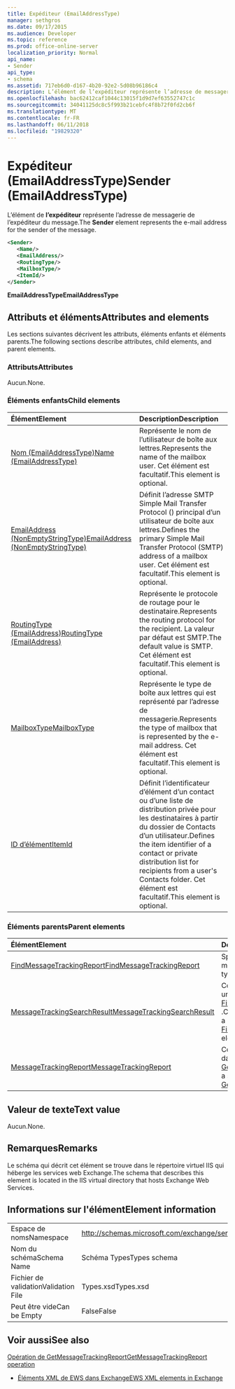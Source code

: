 ```yaml
---
title: Expéditeur (EmailAddressType)
manager: sethgros
ms.date: 09/17/2015
ms.audience: Developer
ms.topic: reference
ms.prod: office-online-server
localization_priority: Normal
api_name:
- Sender
api_type:
- schema
ms.assetid: 717eb6d0-d167-4b20-92e2-5d08b96186c4
description: L’élément de l’expéditeur représente l’adresse de messagerie de l’expéditeur du message.
ms.openlocfilehash: bac62412caf1044c13015f1d9d7ef63552747c1c
ms.sourcegitcommit: 34041125dc8c5f993b21cebfc4f8b72f0fd2cb6f
ms.translationtype: MT
ms.contentlocale: fr-FR
ms.lasthandoff: 06/11/2018
ms.locfileid: "19829320"
---
```

# <a name="sender-emailaddresstype"></a><span data-ttu-id="773d8-103">Expéditeur (EmailAddressType)</span><span class="sxs-lookup"><span data-stu-id="773d8-103">Sender (EmailAddressType)</span></span>

<span data-ttu-id="773d8-104">L’élément de **l’expéditeur** représente l’adresse de messagerie de l’expéditeur du message.</span><span class="sxs-lookup"><span data-stu-id="773d8-104">The **Sender** element represents the e-mail address for the sender of the message.</span></span> 
  
```XML
<Sender>
   <Name/>
   <EmailAddress/>
   <RoutingType/>
   <MailboxType/>
   <ItemId/>
</Sender>
```

 <span data-ttu-id="773d8-105">**EmailAddressType**</span><span class="sxs-lookup"><span data-stu-id="773d8-105">**EmailAddressType**</span></span>
## <a name="attributes-and-elements"></a><span data-ttu-id="773d8-106">Attributs et éléments</span><span class="sxs-lookup"><span data-stu-id="773d8-106">Attributes and elements</span></span>

<span data-ttu-id="773d8-107">Les sections suivantes décrivent les attributs, éléments enfants et éléments parents.</span><span class="sxs-lookup"><span data-stu-id="773d8-107">The following sections describe attributes, child elements, and parent elements.</span></span>
  
### <a name="attributes"></a><span data-ttu-id="773d8-108">Attributs</span><span class="sxs-lookup"><span data-stu-id="773d8-108">Attributes</span></span>

<span data-ttu-id="773d8-109">Aucun.</span><span class="sxs-lookup"><span data-stu-id="773d8-109">None.</span></span>
  
### <a name="child-elements"></a><span data-ttu-id="773d8-110">Éléments enfants</span><span class="sxs-lookup"><span data-stu-id="773d8-110">Child elements</span></span>

|<span data-ttu-id="773d8-111">**Élément**</span><span class="sxs-lookup"><span data-stu-id="773d8-111">**Element**</span></span>|<span data-ttu-id="773d8-112">**Description**</span><span class="sxs-lookup"><span data-stu-id="773d8-112">**Description**</span></span>|
|:-----|:-----|
|[<span data-ttu-id="773d8-113">Nom (EmailAddressType)</span><span class="sxs-lookup"><span data-stu-id="773d8-113">Name (EmailAddressType)</span></span>](name-emailaddresstype.md) <br/> |<span data-ttu-id="773d8-114">Représente le nom de l’utilisateur de boîte aux lettres.</span><span class="sxs-lookup"><span data-stu-id="773d8-114">Represents the name of the mailbox user.</span></span> <span data-ttu-id="773d8-115">Cet élément est facultatif.</span><span class="sxs-lookup"><span data-stu-id="773d8-115">This element is optional.</span></span>  <br/> |
|[<span data-ttu-id="773d8-116">EmailAddress (NonEmptyStringType)</span><span class="sxs-lookup"><span data-stu-id="773d8-116">EmailAddress (NonEmptyStringType)</span></span>](emailaddress-nonemptystringtype.md) <br/> |<span data-ttu-id="773d8-117">Définit l’adresse SMTP Simple Mail Transfer Protocol () principal d’un utilisateur de boîte aux lettres.</span><span class="sxs-lookup"><span data-stu-id="773d8-117">Defines the primary Simple Mail Transfer Protocol (SMTP) address of a mailbox user.</span></span> <span data-ttu-id="773d8-118">Cet élément est facultatif.</span><span class="sxs-lookup"><span data-stu-id="773d8-118">This element is optional.</span></span>  <br/> |
|[<span data-ttu-id="773d8-119">RoutingType (EmailAddress)</span><span class="sxs-lookup"><span data-stu-id="773d8-119">RoutingType (EmailAddress)</span></span>](routingtype-emailaddress.md) <br/> |<span data-ttu-id="773d8-120">Représente le protocole de routage pour le destinataire.</span><span class="sxs-lookup"><span data-stu-id="773d8-120">Represents the routing protocol for the recipient.</span></span> <span data-ttu-id="773d8-121">La valeur par défaut est SMTP.</span><span class="sxs-lookup"><span data-stu-id="773d8-121">The default value is SMTP.</span></span> <span data-ttu-id="773d8-122">Cet élément est facultatif.</span><span class="sxs-lookup"><span data-stu-id="773d8-122">This element is optional.</span></span>  <br/> |
|[<span data-ttu-id="773d8-123">MailboxType</span><span class="sxs-lookup"><span data-stu-id="773d8-123">MailboxType</span></span>](mailboxtype.md) <br/> |<span data-ttu-id="773d8-124">Représente le type de boîte aux lettres qui est représenté par l’adresse de messagerie.</span><span class="sxs-lookup"><span data-stu-id="773d8-124">Represents the type of mailbox that is represented by the e-mail address.</span></span> <span data-ttu-id="773d8-125">Cet élément est facultatif.</span><span class="sxs-lookup"><span data-stu-id="773d8-125">This element is optional.</span></span>  <br/> |
|[<span data-ttu-id="773d8-126">ID d’élément</span><span class="sxs-lookup"><span data-stu-id="773d8-126">ItemId</span></span>](itemid.md) <br/> |<span data-ttu-id="773d8-127">Définit l’identificateur d’élément d’un contact ou d’une liste de distribution privée pour les destinataires à partir du dossier de Contacts d’un utilisateur.</span><span class="sxs-lookup"><span data-stu-id="773d8-127">Defines the item identifier of a contact or private distribution list for recipients from a user's Contacts folder.</span></span> <span data-ttu-id="773d8-128">Cet élément est facultatif.</span><span class="sxs-lookup"><span data-stu-id="773d8-128">This element is optional.</span></span>  <br/> |
   
### <a name="parent-elements"></a><span data-ttu-id="773d8-129">Éléments parents</span><span class="sxs-lookup"><span data-stu-id="773d8-129">Parent elements</span></span>

|<span data-ttu-id="773d8-130">**Élément**</span><span class="sxs-lookup"><span data-stu-id="773d8-130">**Element**</span></span>|<span data-ttu-id="773d8-131">**Description**</span><span class="sxs-lookup"><span data-stu-id="773d8-131">**Description**</span></span>|
|:-----|:-----|
|[<span data-ttu-id="773d8-132">FindMessageTrackingReport</span><span class="sxs-lookup"><span data-stu-id="773d8-132">FindMessageTrackingReport</span></span>](findmessagetrackingreport.md) <br/> |<span data-ttu-id="773d8-133">Spécifie les critères pour les types de messages.</span><span class="sxs-lookup"><span data-stu-id="773d8-133">Specifies criteria for the types of messages to find.</span></span>  <br/> |
|[<span data-ttu-id="773d8-134">MessageTrackingSearchResult</span><span class="sxs-lookup"><span data-stu-id="773d8-134">MessageTrackingSearchResult</span></span>](messagetrackingsearchresult.md) <br/> |<span data-ttu-id="773d8-135">Contient un résultat de message unique d’un élément [FindMessageTrackingReportResponse](findmessagetrackingreportresponse.md) .</span><span class="sxs-lookup"><span data-stu-id="773d8-135">Contains a single message result for a [FindMessageTrackingReportResponse](findmessagetrackingreportresponse.md) element.</span></span>  <br/> |
|[<span data-ttu-id="773d8-136">MessageTrackingReport</span><span class="sxs-lookup"><span data-stu-id="773d8-136">MessageTrackingReport</span></span>](messagetrackingreport.md) <br/> |<span data-ttu-id="773d8-137">Contient un seul message renvoyé dans un [Opération de GetMessageTrackingReport](getmessagetrackingreport-operation.md).</span><span class="sxs-lookup"><span data-stu-id="773d8-137">Contains a single message that is returned in a [GetMessageTrackingReport operation](getmessagetrackingreport-operation.md).</span></span>  <br/> |
   
## <a name="text-value"></a><span data-ttu-id="773d8-138">Valeur de texte</span><span class="sxs-lookup"><span data-stu-id="773d8-138">Text value</span></span>

<span data-ttu-id="773d8-139">Aucun.</span><span class="sxs-lookup"><span data-stu-id="773d8-139">None.</span></span>
  
## <a name="remarks"></a><span data-ttu-id="773d8-140">Remarques</span><span class="sxs-lookup"><span data-stu-id="773d8-140">Remarks</span></span>

<span data-ttu-id="773d8-141">Le schéma qui décrit cet élément se trouve dans le répertoire virtuel IIS qui héberge les services web Exchange.</span><span class="sxs-lookup"><span data-stu-id="773d8-141">The schema that describes this element is located in the IIS virtual directory that hosts Exchange Web Services.</span></span>
  
## <a name="element-information"></a><span data-ttu-id="773d8-142">Informations sur l'élément</span><span class="sxs-lookup"><span data-stu-id="773d8-142">Element information</span></span>

|||
|:-----|:-----|
|<span data-ttu-id="773d8-143">Espace de noms</span><span class="sxs-lookup"><span data-stu-id="773d8-143">Namespace</span></span>  <br/> |http://schemas.microsoft.com/exchange/services/2006/types  <br/> |
|<span data-ttu-id="773d8-144">Nom du schéma</span><span class="sxs-lookup"><span data-stu-id="773d8-144">Schema Name</span></span>  <br/> |<span data-ttu-id="773d8-145">Schéma Types</span><span class="sxs-lookup"><span data-stu-id="773d8-145">Types schema</span></span>  <br/> |
|<span data-ttu-id="773d8-146">Fichier de validation</span><span class="sxs-lookup"><span data-stu-id="773d8-146">Validation File</span></span>  <br/> |<span data-ttu-id="773d8-147">Types.xsd</span><span class="sxs-lookup"><span data-stu-id="773d8-147">Types.xsd</span></span>  <br/> |
|<span data-ttu-id="773d8-148">Peut être vide</span><span class="sxs-lookup"><span data-stu-id="773d8-148">Can be Empty</span></span>  <br/> |<span data-ttu-id="773d8-149">False</span><span class="sxs-lookup"><span data-stu-id="773d8-149">False</span></span>  <br/> |
   
## <a name="see-also"></a><span data-ttu-id="773d8-150">Voir aussi</span><span class="sxs-lookup"><span data-stu-id="773d8-150">See also</span></span>



[<span data-ttu-id="773d8-151">Opération de GetMessageTrackingReport</span><span class="sxs-lookup"><span data-stu-id="773d8-151">GetMessageTrackingReport operation</span></span>](getmessagetrackingreport-operation.md)


- [<span data-ttu-id="773d8-152">Éléments XML de EWS dans Exchange</span><span class="sxs-lookup"><span data-stu-id="773d8-152">EWS XML elements in Exchange</span></span>](ews-xml-elements-in-exchange.md)

